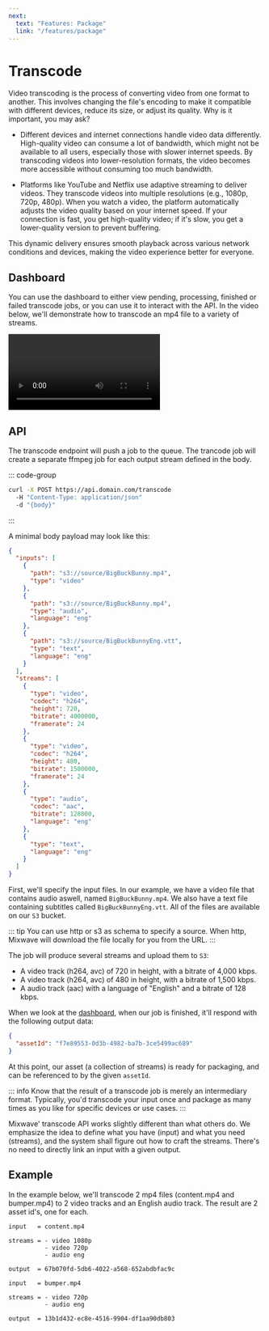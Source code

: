 ```yaml
---
next:
  text: "Features: Package"
  link: "/features/package"
---
```


# Transcode

Video transcoding is the process of converting video from one format to another. This involves changing the file's encoding to make it compatible with different devices, reduce its size, or adjust its quality. Why is it important, you may ask?

- Different devices and internet connections handle video data differently. High-quality video can consume a lot of bandwidth, which might not be available to all users, especially those with slower internet speeds. By transcoding videos into lower-resolution formats, the video becomes more accessible without consuming too much bandwidth.

- Platforms like YouTube and Netflix use adaptive streaming to deliver videos. They transcode videos into multiple resolutions (e.g., 1080p, 720p, 480p). When you watch a video, the platform automatically adjusts the video quality based on your internet speed. If your connection is fast, you get high-quality video; if it's slow, you get a lower-quality version to prevent buffering.

This dynamic delivery ensures smooth playback across various network conditions and devices, making the video experience better for everyone.

## Dashboard

You can use the dashboard to either view pending, processing, finished or failed transcode jobs, or you can use it to interact with the API. In the video below, we'll demonstrate how to transcode an mp4 file to a variety of streams.

<video class="video-frame" src="/dashboard-transcode.mp4" controls></video>

## API

The transcode endpoint will push a job to the queue. The trancode job will create a separate ffmpeg job for each output stream defined in the body.

::: code-group

```sh [shell]
curl -X POST https://api.domain.com/transcode
  -H "Content-Type: application/json"
  -d "{body}"
```

:::

A minimal body payload may look like this:

```json
{
  "inputs": [
    {
      "path": "s3://source/BigBuckBunny.mp4",
      "type": "video"
    },
    {
      "path": "s3://source/BigBuckBunny.mp4",
      "type": "audio",
      "language": "eng"
    },
    {
      "path": "s3://source/BigBuckBunnyEng.vtt",
      "type": "text",
      "language": "eng"
    }
  ],
  "streams": [
    {
      "type": "video",
      "codec": "h264",
      "height": 720,
      "bitrate": 4000000,
      "framerate": 24
    },
    {
      "type": "video",
      "codec": "h264",
      "height": 480,
      "bitrate": 1500000,
      "framerate": 24
    },
    {
      "type": "audio",
      "codec": "aac",
      "bitrate": 128000,
      "language": "eng"
    },
    {
      "type": "text",
      "language": "eng"
    }
  ]
}
```

First, we'll specify the input files. In our example, we have a video file that contains audio aswell, named `BigBuckBunny.mp4`. We also have a text file containing subtitles called `BigBuckBunnyEng.vtt`. All of the files are available on our `S3` bucket.

::: tip
You can use http or s3 as schema to specify a source. When http, Mixwave will download the file locally for you from the URL.
:::

The job will produce several streams and upload them to `S3`:

- A video track (h264, avc) of 720 in height, with a bitrate of 4,000 kbps.
- A video track (h264, avc) of 480 in height, with a bitrate of 1,500 kbps.
- A audio track (aac) with a language of "English" and a bitrate of 128 kbps.

When we look at the [dashboard](/frontend/dashboard), when our job is finished, it'll respond with the following output data:

```json
{
  "assetId": "f7e89553-0d3b-4982-ba7b-3ce5499ac689"
}
```

At this point, our asset (a collection of streams) is ready for packaging, and can be referenced to by the given `assetId`.

::: info
Know that the result of a transcode job is merely an intermediary format. Typically, you'd transcode your input once and package as many times as you like for specific devices or use cases.
:::

Mixwave' transcode API works slightly different than what others do. We emphasize the idea to define what you have (input) and what you need (streams), and the system shall figure out how to craft the streams. There's no need to directly link an input with a given output.

## Example

In the example below, we'll transcode 2 mp4 files (content.mp4 and bumper.mp4) to 2 video tracks and an English audio track. The result are 2 asset id's, one for each.

```
input   = content.mp4

streams = - video 1080p
          - video 720p
          - audio eng

output  = 67b070fd-5db6-4022-a568-652abdbfac9c
```

```
input   = bumper.mp4

streams = - video 720p
          - audio eng

output  = 13b1d432-ec8e-4516-9904-df1aa90db803
```
